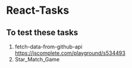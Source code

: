 # React-Tasks

## To test these tasks
1) fetch-data-from-github-api https://jscomplete.com/playground/s534493
2) Star_Match_Game 

